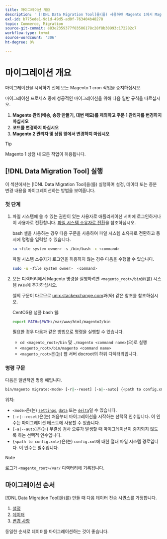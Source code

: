 ```yaml
---
title: 마이그레이션 개요
description: ' [!DNL Data Migration Tool]을(를) 사용하여 Magento 1에서 Magento 2로 데이터 마이그레이션을 시작하는 방법에 대해 알아봅니다.'
exl-id: b775ede1-9d1d-49d5-ad0f-763404b48278
topic: Commerce, Migration
source-git-commit: e83e2359377f03506178c28f8b30993c172282c7
workflow-type: tm+mt
source-wordcount: '306'
ht-degree: 0%

---
```


# 마이그레이션 개요

마이그레이션을 시작하기 전에 모든 Magento 1 cron 작업을 중지하십시오.

마이그레이션 프로세스 중에 성공적인 마이그레이션을 위해 다음 일반 규칙을 따르십시오.

1. **Magento 관리(배송, 송장 만들기, 대변 메모)를 제외하고 주문 1 관리자를 변경하지 마십시오**
1. **코드를 변경하지 마십시오**
1. **Magento 2 관리자 및 상점 앞에서 변경하지 마십시오**

>[!TIP]
>
>Magento 1 상점 내 모든 작업이 허용됩니다.

## [!DNL Data Migration Tool] 실행

이 섹션에서는 [!DNL Data Migration Tool]을(를) 실행하여 설정, 데이터 또는 증분 변경 내용을 마이그레이션하는 방법을 보여줍니다.

### 첫 단계

1. 파일 시스템에 쓸 수 있는 권한이 있는 사용자로 애플리케이션 서버에 로그인하거나 이 사용자로 전환합니다. [파일 시스템 소유자로 전환](../../../installation/prerequisites/file-system/overview.md)을 참조하십시오.

   bash 셸을 사용하는 경우 다음 구문을 사용하여 파일 시스템 소유자로 전환하고 동시에 명령을 입력할 수 있습니다.

   ```bash
   su <file system owner> -s /bin/bash -c <command>
   ```

   파일 시스템 소유자가 로그인을 허용하지 않는 경우 다음을 수행할 수 있습니다.

   ```bash
   sudo -u <file system owner>  <command>
   ```

1. 모든 디렉터리에서 Magento 명령을 실행하려면 `<magento_root>/bin`을(를) 시스템 `PATH`에 추가하십시오.

   셸의 구문이 다르므로 [unix.stackexchange.com](https://unix.stackexchange.com/questions/117467/how-to-permanently-set-environmental-variables)과(와) 같은 참조를 참조하십시오.

   CentOS용 샘플 bash 쉘:

   ```bash
   export PATH=$PATH:/var/www/html/magento2/bin
   ```

   필요한 경우 다음과 같은 방법으로 명령을 실행할 수 있습니다.

   - `cd <magento_root>/bin` 및 `./magento <command name>`(으)로 실행
   - `<magento_root>/bin/magento <command name>`
   - `<magento_root>`은(는) 웹 서버 docroot의 하위 디렉터리입니다.

### 명령 구문

다음은 일반적인 명령 예입니다.

```bash
bin/magento migrate:<mode> [-r|--reset] [-a|--auto] {<path to config.xml>}
```

위치:

- `<mode>`은(는) [`settings`](settings.md), [`data`](data.md) 또는 [`delta`](delta.md)일 수 있습니다.
- `[-r|--reset]`은(는) 처음부터 마이그레이션을 시작하는 선택적 인수입니다. 이 인수는 마이그레이션 테스트에 사용할 수 있습니다.
- `[-a|--auto]`은(는) 무결성 검사 오류가 발생할 때 마이그레이션이 중지되지 않도록 하는 선택적 인수입니다.
- `{<path to config.xml>}`은(는) `config.xml`에 대한 절대 파일 시스템 경로입니다. 이 인수는 필수입니다.

>[!NOTE]
>
>로그가 `<magento_root>/var/` 디렉터리에 기록됩니다.


## 마이그레이션 순서

[!DNL Data Migration Tool]을(를) 만들 때 다음 데이터 전송 시퀀스를 가정합니다.

1. [설정](settings.md)
1. [데이터](data.md)
1. [변경 사항](delta.md)

동일한 순서로 데이터를 마이그레이션하는 것이 좋습니다.
